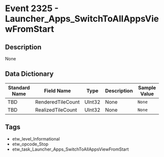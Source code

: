 # Event 2325 - Launcher_Apps_SwitchToAllAppsViewFromStart

## Description
None

## Data Dictionary
|Standard Name|Field Name|Type|Description|Sample Value|
|---|---|---|---|---|
|TBD|RenderedTileCount|UInt32|None|`None`|
|TBD|RealizedTileCount|UInt32|None|`None`|

## Tags
* etw_level_Informational
* etw_opcode_Stop
* etw_task_Launcher_Apps_SwitchToAllAppsViewFromStart
